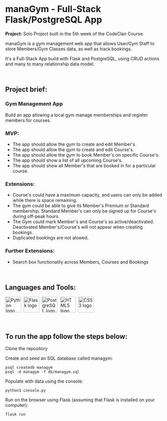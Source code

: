 <br/>

# manaGym - Full-Stack Flask/PostgreSQL App

**Project:** Solo Project built in the 5th week of the CodeClan Course.

<p>manaGym is a gym management web app that allows User/Gym Staff to store Members/Gym Classes data, as well as track bookings.</p>

<p>It's a Full-Stack App build with Flask and PostgreSQL, using CRUD actions and many to many relationship data model.</p>

<br/>

## Project brief:

<h3>Gym Management App</h3>

Build an app allowing a local gym manage memberships and register members for courses.

<h3>MVP:</h3>

- The app should allow the gym to create and edit Member's.
- The app should allow the gym to create and edit Course's.
- The app should allow the gym to book Member's on specific Course's.
- The app should show a list of all upcoming Course's.
- The app should show all Member's that are booked in for a particular course.

<h3>Extensions:</h3>

- Course's could have a maximum capacity, and users can only be added while there is space remaining.
- The gym could be able to give its Member's Premium or Standard membership. Standard Member's can only be signed up for Course's during off-peak hours.
- The Gym could mark Member's and Course's as active/deactivated. Deactivated Member's/Course's will not appear when creating bookings.
- Duplicated bookings are not alowed.

<h3>Further Extensions:</h3>

- Search box functionality across Members, Courses and Bookings

<br/>

## Languages and Tools:

<img src="https://cdn.jsdelivr.net/gh/devicons/devicon/icons/python/python-plain.svg" title="Python3" alt="Python logo" width="50" height="50"/>&nbsp;
  <img src="https://cdn.jsdelivr.net/gh/devicons/devicon/icons/flask/flask-original.svg" title="Flask" alt="Flask logo" width="50" height="50"/>&nbsp;
  <img src="https://cdn.jsdelivr.net/gh/devicons/devicon/icons/postgresql/postgresql-plain.svg" title="PostgreSQL" alt="PostgreSQL logo" width="50" height="50"/>&nbsp;
  <img src="https://cdn.jsdelivr.net/gh/devicons/devicon/icons/html5/html5-plain.svg" title="HTML5" alt="HTML5 logo" width="50" height="50"/>&nbsp;
  <img src="https://cdn.jsdelivr.net/gh/devicons/devicon/icons/css3/css3-plain.svg"  title="CSS3" alt="CSS3 logo" width="50" height="50"/>&nbsp;

<br/>

## To run the app follow the steps below:

Clone the repository

Create and seed an SQL database called managym:
```
psql createdb managym
psql -d managym -f db/managym.sql
```

Populate with data using the console:
```
python3 console.py
```

Run on the browser using Flask (assuming that Flask is installed on your computer):
```
flask run
```
<br/>